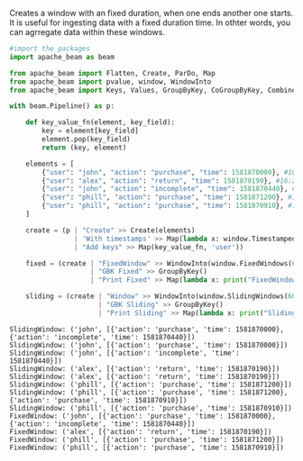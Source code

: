 Creates a window with an fixed duration, when one ends another one starts. It is useful for ingesting data with a fixed duration time. In othter words, you can agrregate data within these windows.


```python
#import the packages
import apache_beam as beam

from apache_beam import Flatten, Create, ParDo, Map
from apache_beam import pvalue, window, WindowInto
from apache_beam import Keys, Values, GroupByKey, CoGroupByKey, CombineGlobally, CombinePerKey

```


```python
with beam.Pipeline() as p:

    def key_value_fn(element, key_field):
        key = element[key_field]
        element.pop(key_field)
        return (key, element)

    elements = [
        {"user": "john", "action": "purchase", "time": 1581870000}, #16:20
        {"user": "alex", "action": "return", "time": 1581870190}, #16:23
        {"user": "john", "action": "incomplete", "time": 1581870440}, #16:27
        {"user": "phill", "action": "purchase", "time": 1581871200}, #16:40
        {"user": "phill", "action": "purchase", "time": 1581870910}, #16:35
    ]

    create = (p | "Create" >> Create(elements)
                | 'With timestamps' >> Map(lambda x: window.TimestampedValue(x, x['time']))
                | "Add keys" >> Map(key_value_fn, 'user'))

    fixed = (create | "FixedWindow" >> WindowInto(window.FixedWindows(600))  # 10 min windows
                    | "GBK Fixed" >> GroupByKey()
                    | "Print Fixed" >> Map(lambda x: print("FixedWindow: {}".format(x))))

    sliding = (create | "Window" >> WindowInto(window.SlidingWindows(600, period=300))  # 10 min windows, 5 min period
                      | "GBK Sliding" >> GroupByKey()
                      | "Print Sliding" >> Map(lambda x: print("SlidingWindow: {}".format(x))))

```

    SlidingWindow: ('john', [{'action': 'purchase', 'time': 1581870000}, {'action': 'incomplete', 'time': 1581870440}])
    SlidingWindow: ('john', [{'action': 'purchase', 'time': 1581870000}])
    SlidingWindow: ('john', [{'action': 'incomplete', 'time': 1581870440}])
    SlidingWindow: ('alex', [{'action': 'return', 'time': 1581870190}])
    SlidingWindow: ('alex', [{'action': 'return', 'time': 1581870190}])
    SlidingWindow: ('phill', [{'action': 'purchase', 'time': 1581871200}])
    SlidingWindow: ('phill', [{'action': 'purchase', 'time': 1581871200}, {'action': 'purchase', 'time': 1581870910}])
    SlidingWindow: ('phill', [{'action': 'purchase', 'time': 1581870910}])
    FixedWindow: ('john', [{'action': 'purchase', 'time': 1581870000}, {'action': 'incomplete', 'time': 1581870440}])
    FixedWindow: ('alex', [{'action': 'return', 'time': 1581870190}])
    FixedWindow: ('phill', [{'action': 'purchase', 'time': 1581871200}])
    FixedWindow: ('phill', [{'action': 'purchase', 'time': 1581870910}])


